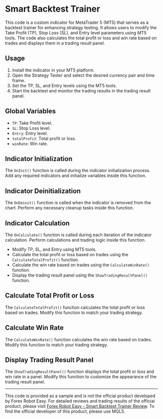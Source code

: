# Smart Backtest Trainer

This code is a custom indicator for MetaTrader 5 (MT5) that serves as a backtest trainer for enhancing strategy testing. It allows users to modify the Take Profit (TP), Stop Loss (SL), and Entry level parameters using MT5 tools. The code also calculates the total profit or loss and win rate based on trades and displays them in a trading result panel.

## Usage

1. Install the indicator in your MT5 platform.
2. Open the Strategy Tester and select the desired currency pair and time frame.
3. Set the TP, SL, and Entry levels using the MT5 tools.
4. Start the backtest and monitor the trading results in the trading result panel.

## Global Variables

- `TP`: Take Profit level.
- `SL`: Stop Loss level.
- `Entry`: Entry level.
- `totalProfit`: Total profit or loss.
- `winRate`: Win rate.

## Indicator Initialization

The `OnInit()` function is called during the indicator initialization process. Add any required indicators and initialize variables inside this function.

## Indicator Deinitialization

The `OnDeinit()` function is called when the indicator is removed from the chart. Perform any necessary cleanup tasks inside this function.

## Indicator Calculation

The `OnCalculate()` function is called during each iteration of the indicator calculation. Perform calculations and trading logic inside this function.

- Modify TP, SL, and Entry using MT5 tools.
- Calculate the total profit or loss based on trades using the `CalculateTotalProfit()` function.
- Calculate the win rate based on trades using the `CalculateWinRate()` function.
- Display the trading result panel using the `ShowTradingResultPanel()` function.

## Calculate Total Profit or Loss

The `CalculateTotalProfit()` function calculates the total profit or loss based on trades. Modify this function to match your trading strategy.

## Calculate Win Rate

The `CalculateWinRate()` function calculates the win rate based on trades. Modify this function to match your trading strategy.

## Display Trading Result Panel

The `ShowTradingResultPanel()` function displays the total profit or loss and win rate in a panel. Modify this function to customize the appearance of the trading result panel.

---

This code is provided as a sample and is not the official product developed by Forex Robot Easy. For detailed reviews and trading results of the official product, please visit [Forex Robot Easy - Smart Backtest Trainer Review](https://forexroboteasy.com/forex-robot-review/smart-backtest-trainer-review-enhancing-mt4-strategy-testing/). To find the official developer of this product, please use MQL5.
